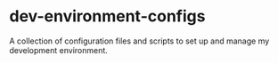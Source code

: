 # dev-environment-configs
A collection of configuration files and scripts to set up and manage my development environment.
